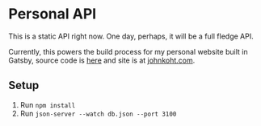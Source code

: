 # Personal API

This is a static API right now. One day, perhaps, it will be a full fledge API.

Currently, this powers the build process for my personal website built in Gatsby, source code is [here](https://github.com/johnkoht/website) and site is at [johnkoht.com](https://www.johnkoht.com).


## Setup

1. Run `npm install`
2. Run `json-server --watch db.json --port 3100`
